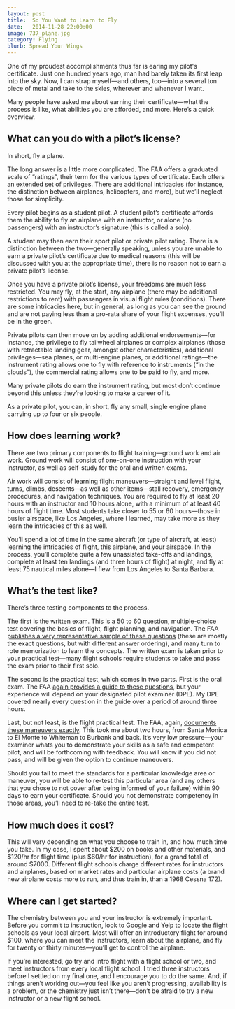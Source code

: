 ```yaml
---
layout: post
title:  So You Want to Learn to Fly
date:   2014-11-28 22:00:00
image: 737_plane.jpg
category: Flying
blurb: Spread Your Wings
---
```


One of my proudest accomplishments thus far is earing my pilot's certificate. Just one hundred years ago, man had barely taken its first leap into the sky. Now, I can strap myself—and others, too—into a several ton piece of metal and take to the skies, wherever and whenever I want.

Many people have asked me about earning their certificate—what the process is like, what abilities you are afforded, and more. Here’s a quick overview.

## What can you do with a pilot’s license?

In short, fly a plane.

The long answer is a little more complicated. The FAA offers a graduated scale of “ratings”, their term for the various types of certificate. Each offers an extended set of privileges. There are additional intricacies (for instance, the distinction between airplanes, helicopters, and more), but we’ll neglect those for simplicity.

Every pilot begins as a student pilot. A student pilot’s certificate affords them the ability to fly an airplane with an instructor, or alone (no passengers) with an instructor’s signature (this is called a solo).

A student may then earn their sport pilot or private pilot rating. There is a distinction between the two—generally speaking, unless you are unable to earn a private pilot’s certificate due to medical reasons (this will be discussed with you at the appropriate time), there is no reason not to earn a private pilot’s license.

Once you have a private pilot’s license, your freedoms are much less restricted. You may fly, at the start, any airplane (there may be additional restrictions to rent) with passengers in visual flight rules (conditions). There are some intricacies here, but in general, as long as you can see the ground and are not paying less than a pro-rata share of your flight expenses, you’ll be in the green.

Private pilots can then move on by adding additional endorsements—for instance, the privilege to fly tailwheel airplanes or complex airplanes (those with retractable landing gear, amongst other characteristics), additional privileges—sea planes, or multi-engine planes, or additional ratings—the instrument rating allows one to fly with reference to instruments (“in the clouds”), the commercial rating allows one to be paid to fly, and more.

Many private pilots do earn the instrument rating, but most don’t continue beyond this unless they’re looking to make a career of it.

As a private pilot, you can, in short, fly any small, single engine plane carrying up to four or six people.

## How does learning work?

There are two primary components to flight training—ground work and air work. Ground work will consist of one-on-one instruction  with your instructor, as well as self-study for the oral and written exams.

Air work will consist of learning flight maneuvers—straight and level flight, turns, climbs, descents—as well as other items—stall recovery, emergency procedures, and navigation techniques. You are required to fly at least 20 hours with an instructor and 10 hours alone, with a minimum of at least 40 hours of flight time. Most students take closer to 55 or 60 hours—those in busier airspace, like Los Angeles, where I learned, may take more as they learn the intricacies of this as well.

You’ll spend a lot of time in the same aircraft (or type of aircraft, at least) learning the intricacies of flight, this airplane, and your airspace. In the process, you’ll complete quite a few unassisted take-offs and landings, complete at least ten landings (and three hours of flight) at night, and fly at least 75 nautical miles alone—I flew from Los Angeles to Santa Barbara.

## What’s the test like?

There’s three testing components to the process.

The first is the written exam. This is a 50 to 60 question, multiple-choice test covering the basics of flight, flight planning, and navigation. The FAA [publishes a very representative sample of these questions](http://www.faa.gov/training_testing/testing/test_guides/media/faa-g-8082-17i.pdf) (these are mostly the exact questions, but with different answer ordering), and many turn to rote memorization to learn the concepts. The written exam is taken prior to your practical test—many flight schools require students to take and pass the exam prior to their first solo.

The second is the practical test, which comes in two parts. First is the oral exam. The FAA [again provides a guide to these questions](http://www.faa.gov/training_testing/testing/test_guides/media/faa-g-8082-17i.pdf), but your experience will depend on your designated pilot examiner (DPE). My DPE covered nearly every question in the guide over a period of around three hours.

Last, but not least, is the flight practical test. The FAA, again, [documents these maneuvers exactly](https://www.faa.gov/training_testing/testing/test_standards/media/FAA-S-8081-14B.pdf). This took me about two hours, from Santa Monica to El Monte to Whiteman to Burbank and back. It’s very low pressure—your examiner whats you to demonstrate your skills as a safe and competent pilot, and will be forthcoming with feedback. You will know if you did not pass, and will be given the option to continue maneuvers.

Should you fail to meet the standards for a particular knowledge area or maneuver, you will be able to re-test this particular area (and any others that you chose to not cover after being informed of your failure) within 90 days to earn your certificate. Should you not demonstrate competency in those areas, you’ll need to re-take the entire test.

## How much does it cost?

This will vary depending on what you choose to train in, and how much time you take. In my case, I spent about $200 on books and other materials, and $120/hr for flight time (plus $60/hr for instruction), for a grand total of around $7000. Different flight schools charge different rates for instructors and airplanes, based on market rates and particular airplane costs (a brand new airplane costs more to run, and thus train in, than a 1968 Cessna 172).

## Where can I get started?

The chemistry between you and your instructor is extremely important. Before you commit to instruction, look to Google and Yelp to locate the flight schools as your local airport. Most will offer an introductory flight for around $100, where you can meet the instructors, learn about the airplane, and fly for twenty or thirty minutes—you’ll get to control the airplane.

If you’re interested, go try and intro flight with a flight school or two, and meet instructors from every local flight school. I tried three instructors before I settled on my final one, and I encourage you to do the same. And, if things aren’t working out—you feel like you aren’t progressing, availability is a problem, or the chemistry just isn’t there—don’t be afraid to try a new instructor or a new flight school.